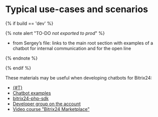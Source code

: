 # Typical use-cases and scenarios

{% if build == 'dev' %}

{% note alert "TO-DO _not exported to prod_" %}

- from Sergey’s file: links to the main root section with examples of a chatbot for internal communication and for the open line

{% endnote %}

{% endif %}

These materials may be useful when developing chatbots for Bitrix24:

- [{#T}](../../tutorials/chat-bots/index.md)
- [Chatbot examples](https://github.com/bitrix24com/bots)
- [bitrix24-php-sdk](https://github.com/mesilov/bitrix24-php-sdk)
- [Developer group on the account](https://dev.bitrix24.com/workgroups/group/32/)
- [Video course "Bitrix24 Marketplace"](http://academy.1c-bitrix.com/education/index.php?COURSE_ID=88)